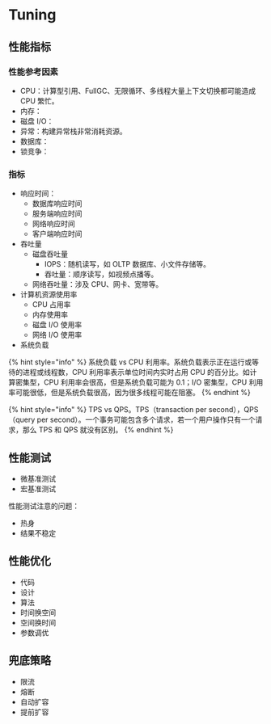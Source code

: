 # Tuning

## 性能指标

### 性能参考因素

* CPU：计算型引用、FullGC、无限循环、多线程大量上下文切换都可能造成 CPU 繁忙。
* 内存：
* 磁盘 I/O：
* 异常：构建异常栈非常消耗资源。
* 数据库：
* 锁竞争：

### 指标

* 响应时间：
  * 数据库响应时间
  * 服务端响应时间
  * 网络响应时间
  * 客户端响应时间
* 吞吐量
  * 磁盘吞吐量
    * IOPS：随机读写，如 OLTP 数据库、小文件存储等。
    * 吞吐量：顺序读写，如视频点播等。
  * 网络吞吐量：涉及 CPU、网卡、宽带等。
* 计算机资源使用率
  * CPU 占用率
  * 内存使用率
  * 磁盘 I/O 使用率
  * 网络 I/O 使用率
* 系统负载

{% hint style="info" %}
系统负载 vs CPU 利用率。系统负载表示正在运行或等待的进程或线程数，CPU 利用率表示单位时间内实时占用 CPU 的百分比。如计算密集型，CPU 利用率会很高，但是系统负载可能为 0.1；I/O 密集型，CPU 利用率可能很低，但是系统负载很高，因为很多线程可能在阻塞。
{% endhint %}

{% hint style="info" %}
TPS vs QPS。TPS（transaction per second），QPS（query per second）。一个事务可能包含多个请求，若一个用户操作只有一个请求，那么 TPS 和 QPS 就没有区别。
{% endhint %}

## 性能测试

* 微基准测试
* 宏基准测试

性能测试注意的问题：

* 热身
* 结果不稳定

## 性能优化

* 代码
* 设计
* 算法
* 时间换空间
* 空间换时间
* 参数调优

## 兜底策略

* 限流
* 熔断
* 自动扩容
* 提前扩容

